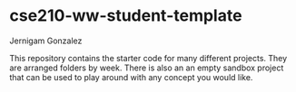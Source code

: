 # cse210-ww-student-template
Jernigam Gonzalez

This repository contains the starter code for many different projects. They are arranged folders by week. There is also an an empty sandbox project that can be used to play around with any concept you would like.